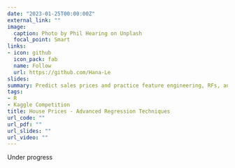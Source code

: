 ```yaml
---
date: "2023-01-25T00:00:00Z"
external_link: ""
image:
  caption: Photo by Phil Hearing on Unplash
  focal_point: Smart
links:
- icon: github
  icon_pack: fab
  name: Follow
  url: https://github.com/Hana-Le
slides: 
summary: Predict sales prices and practice feature engineering, RFs, and gradient boosting.
tags:
- R
- Kaggle Competition
title: House Prices - Advanced Regression Techniques
url_code: ""
url_pdf: ""
url_slides: ""
url_video: ""
---
```


Under progress
